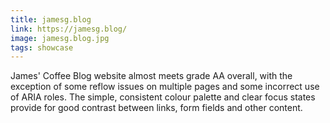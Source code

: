 ```yaml
---
title: jamesg.blog
link: https://jamesg.blog/
image: jamesg.blog.jpg
tags: showcase
---
```


James' Coffee Blog website almost meets grade AA overall, with the exception of some reflow issues on multiple pages and some incorrect use of ARIA roles. The simple, consistent colour palette and clear focus states provide for good contrast between links, form fields and other content.
